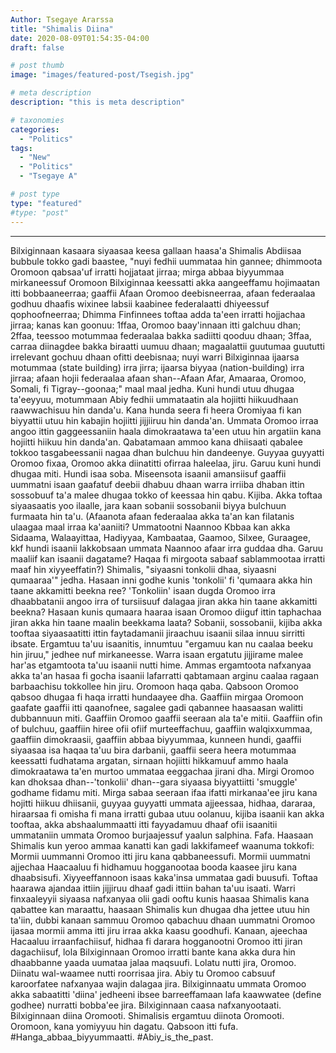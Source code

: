 ```yaml
---
Author: Tsegaye Ararssa
title: "Shimalis Diina"
date: 2020-08-09T01:54:35-04:00
draft: false

# post thumb
image: "images/featured-post/Tsegish.jpg"

# meta description
description: "this is meta description"

# taxonomies
categories: 
  - "Politics"
tags:
  - "New"
  - "Politics"
  - "Tsegaye A"

# post type
type: "featured"
#type: "post"
---
```


<hr>

Bilxiginnaan kasaara siyaasaa keesa gallaan haasa'a Shimalis Abdiisaa bubbule tokko gadi baastee, "nuyi fedhii uummataa hin gannee; dhimmoota Oromoon qabsaa'uf irratti hojjataat jirraa; mirga abbaa biyyummaa mirkaneessuf Oromoon Bilxiginnaa keessatti akka aangeeffamu hojimaatan itti bobbaaneerraa; gaaffii Afaan Oromoo deebisneerraa, afaan federaalaa godhuu dhaafis wixinee labsii kaabinee federalaatti dhiyeessuf qophoofneerraa; Dhimma Finfinnees toftaa adda ta'een irratti hojjachaa jirraa; kanas kan goonuu: 1ffaa, Oromoo baay'innaan itti galchuu dhan; 2ffaa, teessoo motummaa federaalaa bakka sadiitti qooduu dhaan; 3ffaa, carraa diinagdee bakka biraatti uumuu dhaan; magaalattii guutumaa guututti irrelevant gochuu dhaan ofitti deebisnaa; nuyi warri Bilxiginnaa ijaarsa motummaa (state building) irra jirra; ijaarsa biyyaa (nation-building) irra jirraa; afaan hojii federaalaa afaan shan--Afaan Afar, Amaaraa, Oromoo, Somali, fi Tigray--goonaa;" maal maal jedha.
Kuni hundi utuu dhugaa ta'eeyyuu, motummaan Abiy fedhii ummataatin ala hojiitti hiikuudhaan raawwachisuu hin danda'u. Kana hunda seera fi heera Oromiyaa fi kan biyyattii utuu hin kabajin hojiitti jijjiiruu hin danda'an. 
Ummata Oromoo irraa angoo ittin gaggeessaniin haala dimokraatawa ta'een utuu hin argatiin kana hojiitti hiikuu hin danda'an. Qabatamaan ammoo kana dhiisaati qabalee tokkoo tasgabeessanii nagaa dhan bulchuu hin dandeenye. Guyyaa guyyatti Oromoo fixaa, Oromoo akka diinatitti ofirraa haleelaa, jiru. 
Garuu kuni hundi dhugaa miti. Hundi isaa soba. Miseensota isaanii amansiisuf gaaffii uummatni isaan gaafatuf deebii dhabuu dhaan warra irriiba dhaban ittin sossobuuf ta'a malee dhugaa tokko of keessaa hin qabu. Kijiba.
Akka toftaa siyaasaatis yoo ilaalle, jara kaan sobanii sossobanii biyya bulchuun furmaata hin ta'u. (Afaanota afaan federaalaa akka ta'an kan filatanis ulaagaa maal irraa ka'aaniiti? Ummatootni Naannoo Kbbaa kan akka Sidaama, Walaayittaa, Hadiyyaa, Kambaataa, Gaamoo, Silxee, Guraagee, kkf hundi isaanii lakkobsaan ummata Naannoo afaar irra guddaa dha. Garuu maaliif kan isaanii dagatame? Haqaa fi mirgoota sabaaf sablammootaa irratti maaf hin xiyyeeffatin?)
Shimalis, "siyaasni tonkolii dhaa, siyaasni qumaaraa'" jedha. Hasaan inni godhe kunis 'tonkolii' fi 'qumaara akka hin taane akkamitti beekna ree? 'Tonkoliin' isaan dugda Oromoo irra dhaabbatanii angoo irra of tursiisuuf dalagaa jiran akka hin taane akkamitti beekna? Hasaan kunis qumaara haaraa isaan Oromoo diiguf ittin taphachaa jiran akka hin taane maalin beekkama laata?
Sobanii, sossobanii, kijiba akka tooftaa siyaasaatitti ittin faytadamanii jiraachuu isaanii silaa innuu sirritti ibsate. Ergamtuu ta'uu isaanitis, innumtuu "ergamuu kan nu caalaa beeku hin jiruu," jedhee nuf mirkaneesse. Warra isaan ergatutu jijjirame malee har'as etgamtoota ta'uu isaanii nutti hime. 
Ammas ergamtoota nafxanyaa akka ta'an hasaa fi gocha isaanii lafarratti qabtamaan arginu caalaa ragaan barbaachisu tokkollee hin jiru. 
Oromoon haqa qaba. Qabsoon Oromoo qabsoo dhugaa fi haqa irratti hundaayee dha. Gaaffiin mirgaa Oromoon gaafate gaaffii itti qaanofnee, sagalee gadi qabannee haasaasan walitti dubbannuun miti.
Gaaffiin Oromoo gaaffii seeraan ala ta'e mitii. Gaaffiin ofin of bulchuu, gaaffiin hiree ofii ofiif murteeffachuu, gaaffiin walqixxummaa, gaaffiin dimokraasii, gaaffiin abbaa biyyummaa, kunneen hundi, gaaffii siyaasaa isa haqaa ta'uu bira darbanii, gaaffii seera heera motummaa keessatti fudhatama argatan, sirnaan hojiitti hikkamuuf ammo haala dimokraatawa ta'en murtoo ummataa eeggachaa jirani dha.
Mirgi Oromoo kan dhoksaa dhan--'tonkolii' dhan--gara siyaasa biyyattiitti 'smuggle' godhame fidamu miti.
Mirga sabaa seeraan ifaa ifatti mirkanaa'ee jiru kana hojitti hiikuu dhiisanii, guyyaa guyyatti ummata ajjeessaa, hidhaa, dararaa, hiraarsaa fi omisha fi mana irratti gubaa utuu oolanuu, kijiba isaanii kan akka tooftaa, akka abshaalummaatti itti fayyadamuu dhaaf ofii isaanitii ummataniin ummata Oromoo burjaajessuf yaalun salphina. Fafa. 
Haasaan Shimalis kun yeroo ammaa kanatti kan gadi lakkifameef waanuma tokkofi: Mormii uummanni Oromoo itti jiru kana qabbaneessufi. Mormii uummatni ajjechaa Haacaaluu fi hidhamuu hogganootaa booda kaasee jiru kana dhaabsisufi.
Xiyyeeffannoon isaas kaka'insa ummataa gadi buusufi. Toftaa haarawa ajandaa ittiin jijjiruu dhaaf gadi ittiin bahan ta'uu isaati. 
Warri finxaaleyyii siyaasa nafxanyaa olii gadi ooftu kunis haasaa Shimalis kana qabattee kan maraattu, haasaan Shimalis kun dhugaa dha jettee utuu hin ta'iin, dubbi kanaan sammuu Oromoo qabachuu dhaan uummatni Oromoo ijasaa mormii amma itti jiru irraa akka kaasu goodhufi. Kanaan, ajeechaa Hacaaluu irraanfachiisuf, hidhaa fi darara hogganootni Oromoo itti jiran dagachiisuf, lola Bilxiginnaan Oromoo irratti bante kana akka dura hin dhaabbanne yaada uumataa jalaa maqsuufi. 
Lolatu nutti jira, Oromoo. Diinatu wal-waamee nutti roorrisaa jira. Abiy tu Oromoo cabsuuf karoorfatee nafxanyaa wajin dalagaa jira. Bilxiginnaatu ummata Oromoo akka sabaatitti 'diina' jedheeni ibsee barreeffamaan lafa kaawwatee (define godhee) nurratti bobba'ee jira.
Bilxiginnaan caasa nafxanyootaati. Bilxiginnaan diina Oromooti. Shimalisis ergamtuu diinota Oromooti. 
Oromoon, kana yomiyyuu hin dagatu. 
Qabsoon itti fufa.
#Hanga_abbaa_biyyummaatti.
#Abiy_is_the_past.
